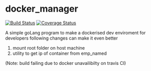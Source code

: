 # docker_manager

[![Build Status](https://secure.travis-ci.org/Parag08/docker_manager.png?branch=docker_manager)](http://travis-ci.org/Parag08/docker_manager)
[![Coverage Status](https://coveralls.io/repos/github/Parag08/docker_manager/badge.svg?branch=master)](https://coveralls.io/github/Parag08/docker_manager?branch=master)

A simple goLang program to make a dockerised dev enviroment for developers
following changes can make it even better
1. mount root folder on host machine
2. utility to get ip of container from emp_named


(Note: build failing due to docker unavailibilty on travis CI)
